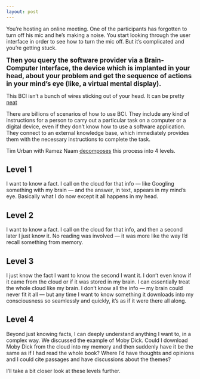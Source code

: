 ```yaml
---
layout: post
---
```

You’re hosting an online meeting. One of the participants has forgotten to turn off his mic and he’s making a noise. You start looking through the user interface in order to see how to turn the mic off. But it’s complicated and you’re getting stuck.

<span style="font-size:1.25em;">__Then you query the software provider via a Brain-Computer Interface, the device which is implanted in your head, about your problem and get the sequence of actions in your mind’s eye (like, a virtual mental display).__</span>

This BCI isn’t a bunch of wires sticking out of your head. It can be pretty [neat](https://en.wikipedia.org/wiki/Neural_dust.)

There are billions of scenarios of how to use BCI. They include any kind of instructions for a person to carry out a particular task on a computer or a digital device, even if they don’t know how to use a software application. They connect to an external knowledge base, which immediately provides them with the necessary instructions to complete the task.

Tim Urban with Ramez Naam [decomposes](https://waitbutwhy.com/2017/04/neuralink.html#part5) this process into 4 levels.

## Level 1 
I want to know a fact. I call on the cloud for that info — like Googling something with my brain — and the answer, in text, appears in my mind’s eye. Basically what I do now except it all happens in my head.

## Level 2
I want to know a fact. I call on the cloud for that info, and then a second later I just know it. No reading was involved — it was more like the way I’d recall something from memory.

## Level 3
I just know the fact I want to know the second I want it. I don’t even know if it came from the cloud or if it was stored in my brain. I can essentially treat the whole cloud like my brain. I don’t know all the info — my brain could never fit it all — but any time I want to know something it downloads into my consciousness so seamlessly and quickly, it’s as if it were there all along.

## Level 4
Beyond just knowing facts, I can deeply understand anything I want to, in a complex way. We discussed the example of Moby Dick. Could I download Moby Dick from the cloud into my memory and then suddenly have it be the same as if I had read the whole book? Where I’d have thoughts and opinions and I could cite passages and have discussions about the themes?

I’ll take a bit closer look at these levels further.